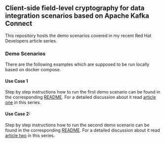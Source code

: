 ## Client-side field-level cryptography for data integration scenarios based on Apache Kafka Connect

This repository hosts the demo scenarios covered in my recent Red Hat Developers article series.

### Demo Scenarios

There are the following examples which are supposed to be run locally based on docker compose.

#### Use Case 1

Step by step instructions how to run the first demo scenario can be found in the corresponding [README](use_case_1/README.md). For a detailed discussion about it read [article one](https://developers.redhat.com/articles/2022/09/27/end-end-field-level-encryption-apache-kafka-connect) in this series.

#### Use Case 2:

Step by step instructions how to run the second demo scenario can be found in the corresponding [README](use_case_2/README.md). For a detailed discussion about it read [article two](https://developers.redhat.com/) in this series.

